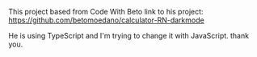This project based from Code With Beto
link to his project: https://github.com/betomoedano/calculator-RN-darkmode

He is using TypeScript and I'm trying to change it with JavaScript.
thank you.
